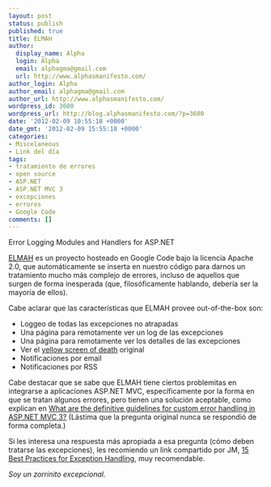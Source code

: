 ```yaml
---
layout: post
status: publish
published: true
title: ELMAH
author:
  display_name: Alpha
  login: Alpha
  email: alphagma@gmail.com
  url: http://www.alphasmanifesto.com/
author_login: Alpha
author_email: alphagma@gmail.com
author_url: http://www.alphasmanifesto.com/
wordpress_id: 3600
wordpress_url: http://blog.alphasmanifesto.com/?p=3600
date: '2012-02-09 10:55:18 +0000'
date_gmt: '2012-02-09 15:55:18 +0000'
categories:
- Miscelaneous
- Link del día
tags:
- tratamiento de errores
- open source
- ASP.NET
- ASP.NET MVC 3
- excepciones
- errores
- Google Code
comments: []
---
```


Error Logging Modules and Handlers for ASP.NET


<a href="http://code.google.com/p/elmah/">ELMAH</a> es un proyecto hosteado en Google Code bajo la licencia Apache 2.0, que automáticamente se inserta en nuestro código para darnos un tratamiento mucho más complejo de errores, incluso de aquellos que surgen de forma inesperada (que, filosóficamente hablando, debería ser la mayoría de ellos).

Cabe aclarar que las características que ELMAH provee out-of-the-box son:

- Loggeo de todas las excepciones no atrapadas
- Una página para remotamente ver un log de las excepciones
- Una página para remotamente ver los detalles de las excepciones
- Ver el <a href="http://en.wikipedia.org/wiki/Yellow_Screen_of_Death#ASP.NET">yellow screen of death</a> original
- Notificaciones por email
- Notificaciones por RSS

Cabe destacar que se sabe que ELMAH tiene ciertos problemitas en integrarse a aplicaciones ASP.NET MVC, específicamente por la forma en que se tratan algunos errores, pero tienen una solución aceptable, como explican en <a href="http://programmers.stackexchange.com/questions/45195/what-are-the-definitive-guidelines-for-custom-error-handling-in-asp-net-mvc-3">What are the definitive guidelines for custom error handling in ASP.NET MVC 3?</a> (Lástima que la pregunta original nunca se respondió de forma completa.)

Si les interesa una respuesta más apropiada a esa pregunta (cómo deben tratarse las excepciones), les recomiendo un link compartido por JM, <a href="http://codebuild.blogspot.com/2012/01/15-best-practices-about-exception.html">15 Best Practices for Exception Handling</a>, muy recomendable.

_Soy un zorrinito excepcional._
